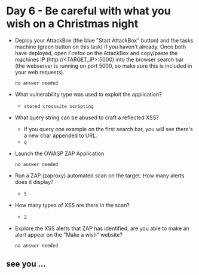 # Day 6 - Be careful with what you wish on a Christmas night

- Deploy your AttackBox (the blue "Start AttackBox" button) and the tasks machine (green button on this task) if you haven't already. Once both have deployed, open Firefox on the AttackBox and copy/paste the machines IP (http://<TARGET_IP>:5000) into the browser search bar (the webserver is running on port 5000, so make sure this is included in your web requests).

	  no answer needed

- What vulnerability type was used to exploit the application?

	- `stored crosssite scripting`


- What query string can be abused to craft a reflected XSS?

	- If you query one example on the first search bar, you will see there's a new char appended to URL.
	- `q`

- Launch the OWASP ZAP Application

	  no answer needed

- Run a ZAP (zaproxy) automated scan on the target. How many alerts does it display?

	- `5`

- How many types of XSS are there in the scan?

	- `2`

- Explore the XSS alerts that ZAP has identified, are you able to make an alert appear on the "Make a wish" website?

	  no answer needed

## see you ...